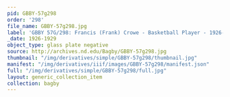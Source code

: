 ```yaml
---
pid: GBBY-57g298
order: '298'
file_name: GBBY-57g298.jpg
label: 'GBBY 57G/298: Francis (Frank) Crowe - Basketball Player - 1926-1929'
_date: 1926-1929
object_type: glass plate negative
source: http://archives.nd.edu/Bagby/GBBY-57g298.jpg
thumbnail: "/img/derivatives/simple/GBBY-57g298/thumbnail.jpg"
manifest: "/img/derivatives/iiif/images/GBBY-57g298/manifest.json"
full: "/img/derivatives/simple/GBBY-57g298/full.jpg"
layout: generic_collection_item
collection: bagby
---
```


